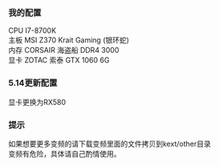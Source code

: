 ### 我的配置 
CPU I7-8700K  
主板 MSI Z370 Krait Gaming (银环蛇)  
内存 CORSAIR 海盗船 DDR4 3000  
显卡 ZOTAC 索泰 GTX 1060 6G  

### 5.14更新配置
显卡更换为RX580



### 提示  
如果想要更多变频的请下载变频里面的文件拷贝到kext/other目录  
变频有危险，具体请自己酌情使用。

